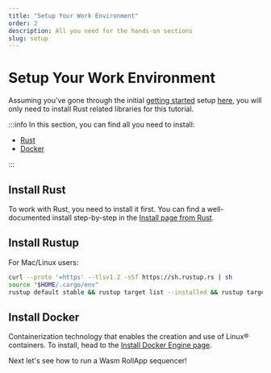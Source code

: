 ```yaml
---
title: "Setup Your Work Environment"
order: 2
description: All you need for the hands-on sections
slug: setup
---
```


# Setup Your Work Environment

Assuming you've gone through the initial [getting started](../getting-started/intro) setup [here](../getting-started/setup), you will only need to install Rust related libraries for this tutorial.

:::info In this section, you can find all you need to install:

-   [Rust](https://www.rust-lang.org/)
-   [Docker](https://www.docker.com/)

:::

## Install Rust

To work with Rust, you need to install it first. You can find a well-documented install step-by-step in the [Install page from Rust](https://www.rust-lang.org/tools/install).

## Install Rustup

For Mac/Linux users:

```sh
curl --proto '=https' --tlsv1.2 -sSf https://sh.rustup.rs | sh
source "$HOME/.cargo/env"
rustup default stable && rustup target list --installed && rustup target add wasm32-unknown-unknown
```

## Install Docker

Containerization technology that enables the creation and use of Linux® containers. To install, head to the [Install Docker Engine page](https://docs.docker.com/engine/install/).

Next let's see how to run a Wasm RollApp sequencer!
